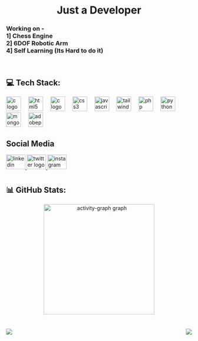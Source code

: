 
<h1 align="center">Just a Developer</h1>

<h3 align="left">Working on  - <br>1] Chess Engine <br>2] 6DOF Robotic Arm <br>4] Self Learning (Its Hard to do it) </h3>

<br clear="both">
<h2 align="left">💻 Tech Stack:</h2>
<div align="">
  <img src="https://cdn.jsdelivr.net/gh/devicons/devicon/icons/c/c-original.svg" height="40" alt="c logo"  />
  <img width="12" />
  <img src="https://cdn.jsdelivr.net/gh/devicons/devicon/icons/html5/html5-original.svg" height="40" alt="html5 logo"  />
  <img width="12" />
  <img src="https://cdn.jsdelivr.net/gh/devicons/devicon/icons/cplusplus/cplusplus-original.svg" height="40" alt="c logo"  />
  <img width="12" />
  <img src="https://cdn.jsdelivr.net/gh/devicons/devicon/icons/css3/css3-original.svg" height="40" alt="css3 logo"  />
  <img width="12" />
  <img src="https://cdn.jsdelivr.net/gh/devicons/devicon/icons/javascript/javascript-original.svg" height="40" alt="javascript logo"  />
  <img width="12" />
<!--   <img src="https://cdn.jsdelivr.net/gh/devicons/devicon/icons/nextjs/nextjs-original.svg" height="40" alt="nextjs logo"  />
  <img width="12" /> -->
  <img src="https://cdn.simpleicons.org/tailwindcss/06B6D4" height="40" alt="tailwindcss logo"  />
  <img width="12" />
  <img src="https://cdn.simpleicons.org/php/777BB4" height="40" alt="php logo"  />
  <img width="12" />
  <img src="https://cdn.jsdelivr.net/gh/devicons/devicon/icons/python/python-original.svg" height="40" alt="python logo"  />
  <img width="12" />
  <img src="https://cdn.jsdelivr.net/gh/devicons/devicon/icons/mongodb/mongodb-original.svg" height="40" alt="mongodb logo"  />
  <img width="12" />
  <img src="https://skillicons.dev/icons?i=ps" height="40" alt="adobephotoshop logo"  />
  <img width="12" />
<!--   <img src="https://cdn.jsdelivr.net/gh/devicons/devicon/icons/react/react-original.svg" height="40" alt="react logo"  />
  <img width="12" /> -->
<!--   <img src="https://cdn.jsdelivr.net/gh/devicons/devicon/icons/nodejs/nodejs-original.svg" height="40" alt="nodejs logo"  />
  <img width="12" /> -->
<!--   <img src="https://skillicons.dev/icons?i=express" height="40" alt="express logo"  /> -->
</div>

##
<h2 align="left">Social Media</h2>
<div align="">
  <a href="https://www.linkedin.com/in/soham-deshmukh-984079299/" target="_blank">
    <img src="https://raw.githubusercontent.com/maurodesouza/profile-readme-generator/master/src/assets/icons/social/linkedin/default.svg" width="52" height="40" alt="linkedin logo"  />
  </a>
  <a href="https://x.com/SohamDeshmukh_7" target="_blank">
    <img src="https://raw.githubusercontent.com/maurodesouza/profile-readme-generator/master/src/assets/icons/social/twitter/default.svg" width="52" height="40" alt="twitter logo"  />
  </a>
  <a href="https://www.instagram.com/sohamdeshmukh_07/" target="_blank">
    <img src="https://raw.githubusercontent.com/maurodesouza/profile-readme-generator/master/src/assets/icons/social/instagram/default.svg" width="52" height="40" alt="instagram logo"  />
  </a>
</div>

#
<h2 align="left">📊 GitHub Stats:</h2>

<div align="center">
  <img src="https://github-readme-activity-graph.vercel.app/graph?username=SohamDeshmukh1&radius=10&theme=redical&area=true&order=5&hide_border=false&hide_title=false&custom_title=Total%20Contribution%20On%20Github" height="300" alt="activity-graph graph"  />
</div>

#

<p align="center">
  <a href="https://github.com/SohamDeshmukh1/SohamDeshmukh1">
    <img align="left" src="https://github-readme-stats.vercel.app/api/top-langs/?username=SohamDeshmukh1&hide=html,css&title_color=ffffff&text_color=c9cacc&icon_color=2bbc8a&bg_color=1d1f21&langs_count=3" />
  </a>
  <a href="https://github.com/SohamDeshmukh1/SohamDeshmukh1">
    <img align="right" src="https://github-readme-stats.vercel.app/api?username=SohamDeshmukh1&show_icons=true&line_height=27&count_private=true&title_color=ffffff&text_color=c9cacc&icon_color=2bbc8a&bg_color=1d1f21" />
  </a>
</p>

###
